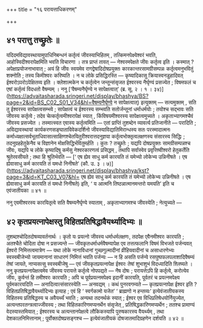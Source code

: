 +++
title = "१६ परायत्ताधिकरणम्"

+++

## ४१ परात्तु तच्छ्रुतेः ॥

यदिदमविद्यावस्थायामुपाधिनिबन्धनं कर्तृत्वं जीवस्याभिहितम् , तत्किमनपेक्ष्येश्वरं भवति, आहोस्विदीश्वरापेक्षमिति भवति विचारणा । तत्र प्राप्तं तावत् — नेश्वरमपेक्षते जीवः कर्तृत्व इति । कस्मात् ? अपेक्षाप्रयोजनाभावात् ; अयं हि जीवः स्वयमेव रागद्वेषादिदोषप्रयुक्तः कारकान्तरसामग्रीसम्पन्नः कर्तृत्वमनुभवितुं शक्नोति ; तस्य किमीश्वरः करिष्यति । न च लोके प्रसिद्धिरस्ति — कृष्यादिकासु क्रियास्वनडुहादिवत् ईश्वरोऽपरोऽपेक्षितव्य इति । क्लेशात्मकेन च कर्तृत्वेन जन्तून्संसृजत ईश्वरस्य नैर्घृण्यं प्रसज्येत ; विषमफलं च एषां कर्तृत्वं विदधतो वैषम्यम् । ननु [‘वैषम्यनैर्घृण्ये न सापेक्षत्वात्’ (ब्र. सू. २ । १ । ३४)](https://advaitasharada.sringeri.net/display/bhashya/BS?page=2&id=BS_C02_S01_V34&hl=वैषम्यनैर्घृण्ये न सापेक्षत्वात्) इत्युक्तम् — सत्यमुक्तम् , सति तु ईश्वरस्य सापेक्षत्वसम्भवे ; सापेक्षत्वं च ईश्वरस्य सम्भवति सतोर्जन्तूनां धर्माधर्मयोः ; तयोश्च सद्भावः सति जीवस्य कर्तृत्वे ; तदेव चेत्कर्तृत्वमीश्वरापेक्षं स्यात् , किंविषयमीश्वरस्य सापेक्षत्वमुच्यते । अकृताभ्यागमश्चैवं जीवस्य प्रसज्येत । तस्मात्स्वत एवास्य कर्तृत्वमिति — एतां प्राप्तिं तुशब्देन व्यावर्त्य प्रतिजानीते — परादिति ; अविद्यावस्थायां कार्यकरणसङ्घाताविवेकदर्शिनो जीवस्याविद्यातिमिरान्धस्य सतः परस्मादात्मनः कर्माध्यक्षात्सर्वभूताधिवासात्साक्षिणश्चेतयितुरीश्वरात्तदनुज्ञया कर्तृत्वभोक्तृत्वलक्षणस्य संसारस्य सिद्धिः ; तदनुग्रहहेतुकेनैव च विज्ञानेन मोक्षसिद्धिर्भवितुमर्हति । कुतः ? तच्छ्रुतेः ; यद्यपि दोषप्रयुक्तः सामग्रीसम्पन्नश्च जीवः, यद्यपि च लोके कृष्यादिषु कर्मसु नेश्वरकारणत्वं प्रसिद्धम् , तथापि सर्वास्वेव प्रवृत्तिष्वीश्वरो हेतुकर्तेति श्रुतेरवसीयते ; तथा हि श्रुतिर्भवति — [‘ एष ह्येव साधु कर्म कारयति तं यमेभ्यो लोकेभ्य उन्निनीषते । एष ह्येवासाधु कर्म कारयति तं यमधो निनीषते’ (कौ. उ. ३ । ७)](https://advaitasharada.sringeri.net/display/bhashya/kst?page=3&id=KT_C03_V07&hl= एष ह्येव साधु कर्म कारयति तं यमेभ्यो लोकेभ्य उन्निनीषते । एष ह्येवासाधु कर्म कारयति तं यमधो निनीषते) इति, ‘ य आत्मनि तिष्ठन्नात्मानमन्तरो यमयति’ इति च एवंजातीयका ॥ ४१ ॥

ननु एवमीश्वरस्य कारयितृत्वे सति वैषम्यनैर्घृण्ये स्याताम् , अकृताभ्यागमश्च जीवस्येति ; नेत्युच्यते —

## ४२ कृतप्रयत्नापेक्षस्तु विहितप्रतिषिद्धावैयर्थ्यादिभ्यः ॥

तुशब्दश्चोदितदोषव्यावर्तनार्थः । कृतो यः प्रयत्नो जीवस्य धर्माधर्मलक्षणः, तदपेक्ष एवैनमीश्वरः कारयति ; अतश्चैते चोदिता दोषा न प्रसज्यन्ते — जीवकृतधर्माधर्मवैषम्यापेक्ष एव तत्तत्फलानि विषमं विभजते पर्जन्यवत् ईश्वरो निमित्तत्वमात्रेण — यथा लोके नानाविधानां गुच्छगुल्मादीनां व्रीहियवादीनां च असाधारणेभ्यः स्वस्वबीजेभ्यो जायमानानां साधारणं निमित्तं भवति पर्जन्यः — न हि असति पर्जन्ये रसपुष्पफलपलाशादिवैषम्यं तेषां जायते, नाप्यसत्सु स्वस्वबीजेषु — एवं जीवकृतप्रयत्नापेक्ष ईश्वरः तेषां शुभाशुभं विदध्यादिति श्लिष्यते । ननु कृतप्रयत्नापेक्षत्वमेव जीवस्य परायत्ते कर्तृत्वे नोपपद्यते — नैष दोषः ; परायत्तेऽपि हि कर्तृत्वे, करोत्येव जीवः, कुर्वन्तं हि तमीश्वरः कारयति ; अपि च पूर्वप्रयत्नमपेक्ष्य इदानीं कारयति, पूर्वतरं च प्रयत्नमपेक्ष्य पूर्वमकारयदिति — अनादित्वात्संसारस्येति — अनवद्यम् । कथं पुनरवगम्यते — कृतप्रयत्नापेक्ष ईश्वर इति ? विहितप्रतिषिद्धावैयर्थ्यादिभ्यः इत्याह ; एवं हि ‘ स्वर्गकामो यजेत’ ‘ ब्राह्मणो न हन्तव्यः’ इत्येवंजातीयकस्य विहितस्य प्रतिषिद्धस्य च अवैयर्थ्यं भवति ; अन्यथा तदनर्थकं स्यात् ; ईश्वर एव विधिप्रतिषेधयोर्नियुज्येत, अत्यन्तपरतन्त्रत्वाज्जीवस्य ; तथा विहितकारिणमप्यनर्थेन संसृजेत् , प्रतिषिद्धकारिणमप्यर्थेन ; ततश्च प्रामाण्यं वेदस्यास्तमियात् ; ईश्वरस्य च अत्यन्तानपेक्षत्वे लौकिकस्यापि पुरुषकारस्य वैयर्थ्यम् , तथा देशकालनिमित्तानाम् ; पूर्वोक्तदोषप्रसङ्गश्च — इत्येवंजातीयकं दोषजातमादिग्रहणेन दर्शयति ॥ ४२ ॥
